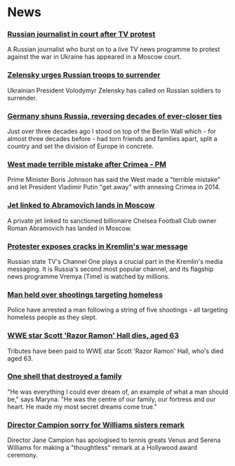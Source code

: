 # News
### [Russian journalist in court after TV protest](https://www.bbc.com/news/world-europe-60749279)
A Russian journalist who burst on to a live TV news programme to protest against the war in Ukraine has appeared in a Moscow court. 
### [Zelensky urges Russian troops to surrender](https://www.bbc.com/news/world-europe-60748234)
Ukrainian President Volodymyr Zelensky has called on Russian soldiers to surrender.
### [Germany shuns Russia, reversing decades of ever-closer ties](https://www.bbc.com/news/world-europe-60743342)
Just over three decades ago I stood on top of the Berlin Wall which - for almost three decades before - had torn friends and families apart, split a country and set the division of Europe in concrete.  
### [West made terrible mistake after Crimea - PM](https://www.bbc.com/news/uk-60745961)
Prime Minister Boris Johnson has said the West made a "terrible mistake" and let President Vladimir Putin "get away" with annexing Crimea in 2014. 
### [Jet linked to Abramovich lands in Moscow](https://www.bbc.com/news/world-europe-60749666)
A private jet linked to sanctioned billionaire Chelsea Football Club owner Roman Abramovich has landed in Moscow. 
### [Protester exposes cracks in Kremlin's war message](https://www.bbc.com/news/world-europe-60749064)
Russian state TV's Channel One plays a crucial part in the Kremlin's media messaging. It is Russia's second most popular channel, and its flagship news programme Vremya (Time) is watched by millions.
### [Man held over shootings targeting homeless](https://www.bbc.com/news/world-us-canada-60752390)
Police have arrested a man following a string of five shootings - all targeting homeless people as they slept. 
### [WWE star Scott 'Razor Ramon' Hall dies, aged 63](https://www.bbc.com/news/newsbeat-60750311)
Tributes have been paid to WWE star Scott 'Razor Ramon' Hall, who's died aged 63.
### [One shell that destroyed a family](https://www.bbc.com/news/world-europe-60742263)
"He was everything I could ever dream of, an example of what a man should be," says Maryna. "He was the centre of our family, our fortress and our heart. He made my most secret dreams come true."
### [Director Campion sorry for Williams sisters remark](https://www.bbc.com/news/entertainment-arts-60748461)
Director Jane Campion has apologised to tennis greats Venus and Serena Williams for making a "thoughtless" remark at a Hollywood award ceremony.
